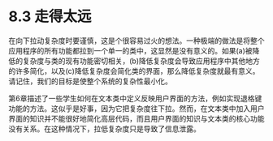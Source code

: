 # 8.3 走得太远

在向下拉动复杂度时要谨慎，这是个很容易过火的想法。一种极端的做法是将整个应用程序的所有功能都拉到一个单一的类中，这显然是没有意义的。如果(a)被降低的复杂度与类的现有功能密切相关，(b)降低复杂度会导致应用程序中其他地方的许多简化，以及(c)降低复杂度会简化类的界面，那么降低复杂度就最有意义。请记住，我们的目标是使整个系统的复杂性最小化。

第6章描述了一些学生如何在文本类中定义反映用户界面的方法，例如实现退格键功能的方法。这似乎是好事，因为它把复杂度往下拉。然而，在文本类中加入用户界面的知识并不能很好地简化高层代码，而且用户界面的知识与文本类的核心功能没有关系。在这种情况下，拉低复杂度只是导致了信息泄露。
